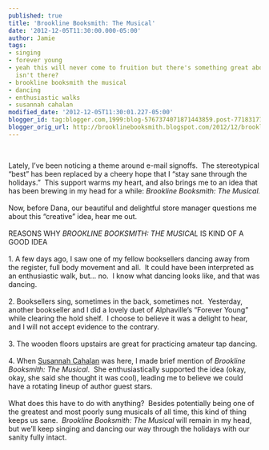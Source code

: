 ```yaml
---
published: true
title: 'Brookline Booksmith: The Musical'
date: '2012-12-05T11:30:00.000-05:00'
author: Jamie
tags:
- singing
- forever young
- yeah this will never come to fruition but there's something great about the idea
  isn't there?
- brookline booksmith the musical
- dancing
- enthusiastic walks
- susannah cahalan
modified_date: '2012-12-05T11:30:01.227-05:00'
blogger_id: tag:blogger.com,1999:blog-5767374071871443859.post-7718317737341448838
blogger_orig_url: http://brooklinebooksmith.blogspot.com/2012/12/brookline-booksmith-musical.html
---
```


<br /><div class="MsoNormal">Lately, I’ve been noticing a theme around e-mail signoffs.&nbsp; The stereotypical “best” has been replaced by a cheery hope that I “stay sane through the holidays.”&nbsp; This support warms my heart, and also brings me to an idea that has been brewing in my head for a while:&nbsp;<i>Brookline Booksmith: The Musical.</i></div><br /><div class="MsoNormal">Now, before Dana, our beautiful and delightful store manager questions me about this “creative” idea, hear me out.&nbsp; </div><br />REASONS WHY <i>BROOKLINE BOOKSMITH: THE MUSICAL </i>IS KIND OF A GOOD IDEA<br /><br /><div class="MsoNormal">1. A few days ago, I saw one of my fellow booksellers dancing away from the register, full body movement and all.&nbsp; It could have been interpreted as an enthusiastic walk, but… no.&nbsp; I know what dancing looks like, and that was dancing.&nbsp; </div><div class="MsoNormal"><br /></div><div class="MsoNormal">2. Booksellers sing, sometimes in the back, sometimes not.&nbsp; Yesterday, another bookseller and I did a lovely duet of Alphaville’s “Forever Young” while clearing the hold shelf.&nbsp; I choose to believe it was a delight to hear, and I will not accept evidence to the contrary. </div><div class="MsoNormal"><br /></div><div class="MsoNormal">3. The wooden floors upstairs are great for practicing amateur tap dancing.</div><div class="MsoNormal"><br /></div><div class="MsoNormal">4. When <a href="http://www.brooklinebooksmith-shop.com/book/9781451621372" target="_blank">Susannah Cahalan</a> was here, I made brief mention of <i>Brookline Booksmith: The Musical</i>.&nbsp; She enthusiastically supported the idea (okay, okay, she said she thought it was cool), leading me to believe we could have a rotating lineup of author guest stars.</div><div class="MsoNormal"><br /></div><div class="MsoNormal">What does this have to do with anything?&nbsp; Besides potentially being one of the greatest and most poorly sung musicals of all time, this kind of thing keeps us sane.&nbsp; <i>Brookline Booksmith: The Musical</i> will remain in my head, but we’ll keep singing and dancing our way through the holidays with our sanity fully intact.</div>